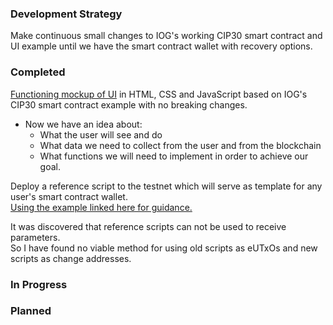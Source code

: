 ### Development Strategy  
Make continuous small changes to IOG's working CIP30 smart contract and UI example until we have the smart contract wallet with recovery options.  

### Completed  
[Functioning mockup of UI](https://github.com/johnshearing/SmartWallet/tree/main/starter_kit) in HTML, CSS and JavaScript based on IOG's CIP30 smart contract example with no breaking changes.  
* Now we have an idea about:  
  * What the user will see and do
  * What data we need to collect from the user and from the blockchain
  * What functions we will need to implement in order to achieve our goal.
 
 Deploy a reference script to the testnet which will serve as template for any user's smart contract wallet.  
[Using the example linked here for guidance.](https://github.com/input-output-hk/real-world-marlowe/blob/main/firsts/reference/ReadMe.ipynb)

It was discovered that reference scripts can not be used to receive parameters.  
So I have found no viable method for using old scripts as eUTxOs and new scripts as change addresses.

### In Progress  


### Planned   
